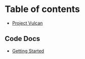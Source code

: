 # Table of contents

* [Project Vulcan](README.md)

## Code Docs

* [Getting Started](code-docs/gettingstarted.md)

